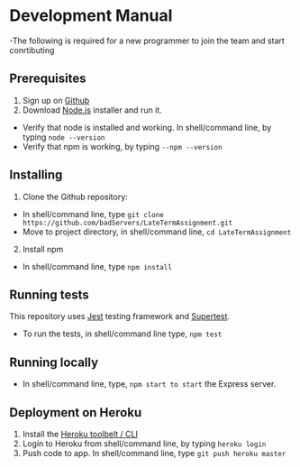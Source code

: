 # Development Manual
-The following is required for a new programmer to join the team and start conrtibuting

## Prerequisites
1. Sign up on [Github][github]
2. Download [Node.js][nodejs] installer and run it.
- Verify that node is installed and working. In shell/command line, by typing  `node --version`
- Verify that npm is working, by typing `--npm --version`

## Installing
1. Clone the Github repository: 
- In shell/command line, type `git clone https://github.com/badServers/LateTermAssignment.git`
- Move to project directory, in shell/command line, `cd LateTermAssignment`
2. Install npm
- In shell/command line, type `npm install`

## Running tests
 This repository uses [Jest][jest] testing framework and [Supertest][supertest].
 - To run the tests, in shell/command line type, `npm test`

## Running locally
- In shell/command line, type, `npm start to start` the Express server.

## Deployment on Heroku
1. Install the [Heroku toolbelt / CLI][heroku]
2. Login to Heroku from shell/command line, by typing `heroku login`
3. Push code to app. In shell/command line, type `git push heroku master`



[github]: https://github.com/
[nodejs]: https://nodejs.org/en/
[jest]: https://jestjs.io/
[supertest]: https://github.com/visionmedia/supertest
[heroku]: https://devcenter.heroku.com/articles/heroku-cli
